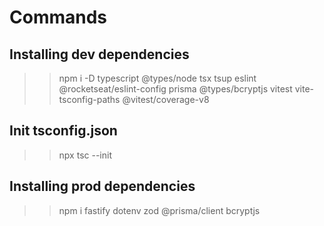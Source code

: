 # Commands

## Installing dev dependencies
>> npm i -D typescript @types/node tsx tsup eslint @rocketseat/eslint-config prisma @types/bcryptjs vitest vite-tsconfig-paths @vitest/coverage-v8

## Init tsconfig.json
>> npx tsc --init

## Installing prod dependencies
>> npm i fastify dotenv zod @prisma/client bcryptjs
